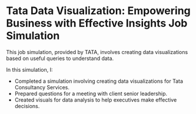 # Tata Data Visualization: Empowering Business with Effective Insights Job Simulation

This job simulation, provided by TATA, involves creating data visualizations based on useful queries to understand data.

In this simulation, I:
- Completed a simulation involving creating data visualizations for Tata Consultancy Services.
- Prepared questions for a meeting with client senior leadership.
- Created visuals for data analysis to help executives make effective decisions.
